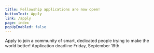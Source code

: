 ```yaml
---
title: Fellowship applications are now open!
buttonText: Apply
link: /apply
page: index
popUpEnabled: false
---
```

Apply to join a community of smart, dedicated people trying to make the world better! Application deadline Friday, September 19th.